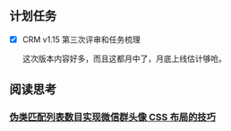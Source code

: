 ## 计划任务

- [x] CRM v1.15 第三次评审和任务梳理

  这次版本内容好多，而且这都月中了，月底上线估计够呛。

## 阅读思考

### [伪类匹配列表数目实现微信群头像 CSS 布局的技巧](https://www.zhangxinxu.com/wordpress/2019/03/nth-last-child-css-layout/)
